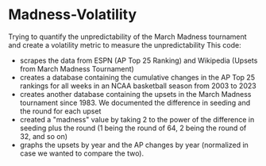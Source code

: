 # Madness-Volatility
Trying to quantify the unpredictability of the March Madness tournament and create a volatility metric to measure the unpredictability
This code:
- scrapes the data from ESPN (AP Top 25 Ranking) and Wikipedia (Upsets from March Madness Tournament)
- creates a database containing the cumulative changes in the AP Top 25 rankings for all weeks in an NCAA basketball season from 2003 to 2023
- creates another database containing the upsets in the March Madness tournament since 1983. We documented the difference in seeding and the round for each upset
- created a "madness" value by taking 2 to the power of the difference in seeding plus the round (1 being the round of 64, 2 being the round of 32, and so on)
- graphs the upsets by year and the AP changes by year (normalized in case we wanted to compare the two).
